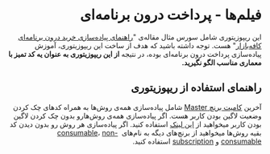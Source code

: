 <div dir="rtl">

# فیلم‌ها - پرداخت درون برنامه‌ای

این ریپوزیتوری شامل سورس‌ مثال مقاله‌ی "[راهنمای پیاده‌سازی خرید درون برنامه‌ای کافه‌بازار](https://virgool.io/@abbas.oveissi/zqd1ngqukg5y)" هست. 
توجه داشته باشید که هدف از ساخت این ریپوزیتوری، آموزش پیاده‌سازی پرداخت درون برنامه‌ای بوده، در نتیجه **از این ریپوزیتوری به عنوان یه کد تمیز با معماری مناسب الگو نگیرید.**
## راهنمای استفاده از ریپوزیتوری

آخرین [کامیت برنچ Master](https://github.com/abbas-oveissi/Movies-InAppBilling/tree/0b46ff5511a28009160b9ebc79cbfdacd8f207ef) شامل پیاده‌سازی همه‌ی روش‌ها به همراه کدهای چک کردن وضعیت لاگین بودن کاربر هست.
اگر پیاده‌سازی همه‌ی روش‌هارو بدون چک کردن لاگین بودن کاربر میخواهید از [این لینک](https://github.com/abbas-oveissi/Movies-InAppBilling/tree/82b3acfc591d7f8eaea2b03149aebb274d78211e) استفاده کنید.
اگر پیاده‌سازی هر روش رو بدون دیدن کد بقیه روش‌ها میخواهید از برنچ‌های دیگه به نام‌های
 [consumable](https://github.com/abbas-oveissi/Movies-InAppBilling/tree/consumable)، [non-consumable](https://github.com/abbas-oveissi/Movies-InAppBilling/tree/non-consumable) و [subscription](https://github.com/abbas-oveissi/Movies-InAppBilling/tree/subscriptions) استفاده کنید.
